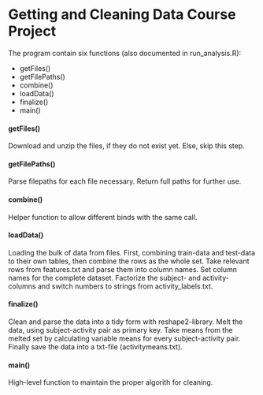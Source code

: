 # Getting and Cleaning Data Course Project

The program contain six functions (also documented in run_analysis.R):
* getFiles()
* getFilePaths() 
* combine()
* loadData() 
* finalize()
* main() 

#### getFiles() 
Download and unzip the files, if they do not exist yet. Else, skip this step.
#### getFilePaths()
Parse filepaths for each file necessary. Return full paths for further use.
#### combine()
Helper function to allow different binds with the same call.
#### loadData()
Loading the bulk of data from files. 
First, combining train-data and test-data to their own tables, then combine the rows as the whole set.
Take relevant rows from features.txt and parse them into column names. Set column names for the complete dataset.
Factorize the subject- and activity-columns and switch numbers to strings from activity_labels.txt.
#### finalize()
Clean and parse the data into a tidy form with reshape2-library.
Melt the data, using subject-activity pair as primary key.
Take means from the melted set by calculating variable means for every subject-activity pair. 
Finally save the data into a txt-file (activitymeans.txt).
#### main()
High-level function to maintain the proper algorith for cleaning.
